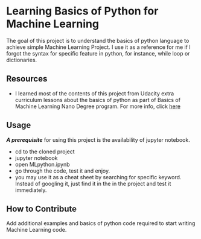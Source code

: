 # Learning Basics of Python for Machine Learning

The goal of this project is to understand the basics of python language to achieve simple Machine Learning Project. I use it as a reference for me if I forgot the syntax for specific feature in python, for instance, while loop or dictionaries.


## Resources

* I learned most of the contents of this project from Udacity extra curriculum lessons about the basics of python as part of Basics of Machine Learning Nano Degree program. For more info, click [here](https://www.udacity.com)


## Usage

**_A prerequisite_** for using this project is the availability of jupyter notebook.
* cd to the cloned project
* jupyter notebook
* open MLpython.ipynb
* go through the code, test it and enjoy.
* you may use it as a cheat sheet by searching for specific keyword. Instead of googling it, just find it in the in the project and test it immediately.

## How to Contribute

Add additional examples and basics of python code required to start writing Machine Learning code.
